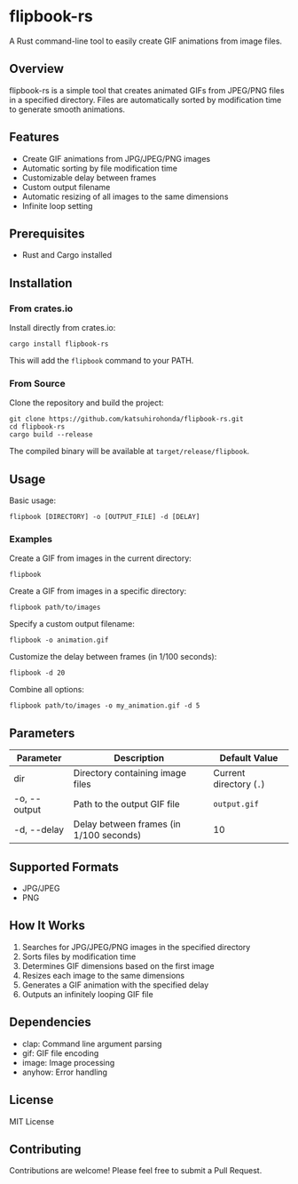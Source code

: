 # flipbook-rs

A Rust command-line tool to easily create GIF animations from image files.

## Overview

flipbook-rs is a simple tool that creates animated GIFs from JPEG/PNG files in a specified directory. Files are automatically sorted by modification time to generate smooth animations.

## Features

- Create GIF animations from JPG/JPEG/PNG images
- Automatic sorting by file modification time
- Customizable delay between frames
- Custom output filename
- Automatic resizing of all images to the same dimensions
- Infinite loop setting

## Prerequisites

- Rust and Cargo installed

## Installation

### From crates.io

Install directly from crates.io:

```
cargo install flipbook-rs
```

This will add the `flipbook` command to your PATH.

### From Source

Clone the repository and build the project:

```
git clone https://github.com/katsuhirohonda/flipbook-rs.git
cd flipbook-rs
cargo build --release
```

The compiled binary will be available at `target/release/flipbook`.

## Usage

Basic usage:

```
flipbook [DIRECTORY] -o [OUTPUT_FILE] -d [DELAY]
```

### Examples

Create a GIF from images in the current directory:
```
flipbook
```

Create a GIF from images in a specific directory:
```
flipbook path/to/images
```

Specify a custom output filename:
```
flipbook -o animation.gif
```

Customize the delay between frames (in 1/100 seconds):
```
flipbook -d 20
```

Combine all options:
```
flipbook path/to/images -o my_animation.gif -d 5
```

## Parameters

| Parameter | Description | Default Value |
|-----------|-------------|---------------|
| dir | Directory containing image files | Current directory (`.`) |
| -o, --output | Path to the output GIF file | `output.gif` |
| -d, --delay | Delay between frames (in 1/100 seconds) | 10 |

## Supported Formats

- JPG/JPEG
- PNG

## How It Works

1. Searches for JPG/JPEG/PNG images in the specified directory
2. Sorts files by modification time
3. Determines GIF dimensions based on the first image
4. Resizes each image to the same dimensions
5. Generates a GIF animation with the specified delay
6. Outputs an infinitely looping GIF file

## Dependencies

- clap: Command line argument parsing
- gif: GIF file encoding
- image: Image processing
- anyhow: Error handling

## License

MIT License

## Contributing

Contributions are welcome! Please feel free to submit a Pull Request.
